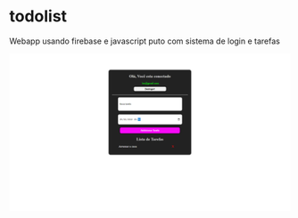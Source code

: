 # todolist
Webapp usando firebase e javascript puto com sistema de login e tarefas

![alt text](captura-tela.png)